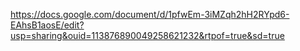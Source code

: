 https://docs.google.com/document/d/1pfwEm-3iMZqh2hH2RYpd6-EAhsB1aosE/edit?usp=sharing&ouid=113876890049258621232&rtpof=true&sd=true
